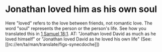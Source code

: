 # Jonathan loved him as his own soul

Here "loved" refers to the love between friends, not romantic love. The word "soul" represents the person or the person's life. See how you translated this in [1 Samuel 18:1](./01.md). AT: "Jonathan loved David as much as he loved himself" or "Jonathan loved David as he loved his own life" (See: [[rc://en/ta/man/translate/figs-synecdoche]])

